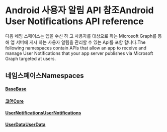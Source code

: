 # <a name="android-user-notifications-api-reference"></a><span data-ttu-id="246b4-101">Android 사용자 알림 API 참조</span><span class="sxs-lookup"><span data-stu-id="246b4-101">Android User Notifications API reference</span></span>

<span data-ttu-id="246b4-102">다음 네임 스페이스는 앱을 수신 하 고 사용자를 대상으로 하는 Microsoft Graph를 통해 앱 서버에 게시 하는 사용자 알림을 관리할 수 있는 Api를 포함 합니다.</span><span class="sxs-lookup"><span data-stu-id="246b4-102">The following namespaces contain APIs that allow an app to receive and manage User Notifications that your app server publishes via Microsoft Graph targeted at users.</span></span> 

## <a name="namespaces"></a><span data-ttu-id="246b4-103">네임스페이스</span><span class="sxs-lookup"><span data-stu-id="246b4-103">Namespaces</span></span>

#### <a name="basehttpsdocsmicrosoftcomjavaapicommicrosoftconnecteddevicesbase"></a>[<span data-ttu-id="246b4-104">Base</span><span class="sxs-lookup"><span data-stu-id="246b4-104">Base</span></span>](https://docs.microsoft.com/java/api/com.microsoft.connecteddevices.base)
#### <a name="corehttpsdocsmicrosoftcomjavaapicommicrosoftconnecteddevicescore"></a>[<span data-ttu-id="246b4-105">코어</span><span class="sxs-lookup"><span data-stu-id="246b4-105">Core</span></span>](https://docs.microsoft.com/java/api/com.microsoft.connecteddevices.core)
#### <a name="usernotifications-httpsdocsmicrosoftcomen-usjavaapicommicrosoftconnecteddevicesusernotifications"></a>[<span data-ttu-id="246b4-106">UserNotifications</span><span class="sxs-lookup"><span data-stu-id="246b4-106">UserNotifications</span></span>]( https://docs.microsoft.com/en-us/java/api/com.microsoft.connecteddevices.usernotifications)
#### <a name="userdatahttpsdocsmicrosoftcomjavaapicommicrosoftconnecteddevicesuserdata"></a>[<span data-ttu-id="246b4-107">UserData</span><span class="sxs-lookup"><span data-stu-id="246b4-107">UserData</span></span>](https://docs.microsoft.com/java/api/com.microsoft.connecteddevices.userdata)
